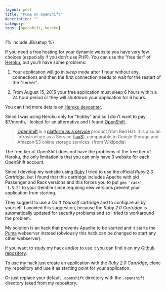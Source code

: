 ```yaml
---
layout: post
title: "Puma on OpenShift"
description: ""
category:
tags: [openshift, heroku]
---
```

{% include JB/setup %}

If you need a free hosting for your dynamic website you have very few choices (especially if you don't use PHP).
You can use the "free tier" of [Heroku](https://www.heroku.com/), but you'll have some problems:

1. Your application will go in *sleep mode* after 1 hour without any connections and then the first connection needs to wait for the restart of the "server".

2. From August 15, 2015 your free application must sleep 6 hours within a 24 hour period or they will shutdown your application for 6 hours.

You can find more details on [Heroku devcenter](https://devcenter.heroku.com/articles/dyno-sleeping).

Since I was using Heroku only for "hobby" and so I don't want to pay $7/month, I looked for an alternative and I found [OpenShift](https://openshift.redhat.com/).

> [OpenShift](https://openshift.redhat.com/) is a [platform as a service](https://en.wikipedia.org/wiki/Platform_as_a_service) product from Red Hat. It is also an Infrastructure as a Service ([IaaS](https://en.wikipedia.org/wiki/Infrastructure_as_a_service#Infrastructure)), comparable to Google Storage and Amazon S3 online storage services. (from Wikipedia)

The free tier of OpenShift does not have the problems of the free tier of Heroku, the only limitation is that you can only have 3 website for each OpenShift account.

Since I develop my website using [Ruby](https://www.ruby-lang.org) I tried to use the official _Ruby 2.0 Cartridge_, but I found that this cartridge includes Apache with old Passenger and Rack versions and this forces you to put
`gem 'rack',  '1.5.2'` to your Gemfile since requiring new versions prevent your application from starting.

They suggest to use a _Do It Yourself_ cartridge and to configure all by yourself. I avoided this suggestion, because the _Ruby 2.0 Cartridge_ is automatically updated for security problems and so I tried to workaround the problem.

My solution is an hack that prevents Apache to be started and it starts the [Puma](http://puma.io/) webserver instead (obviously this hack can be changed to start any other webserver).

If you want to study my hack and/or to use it you can find it on [my Github repository](https://github.com/drizzt/puma-openshift).

To use my hack just create an application with the _Ruby 2.0 Cartridge_, clone my repository and use it as starting point for your application.

Or just replace your default `.openshift` directory with the `.openshift` directory taked from my repository.
